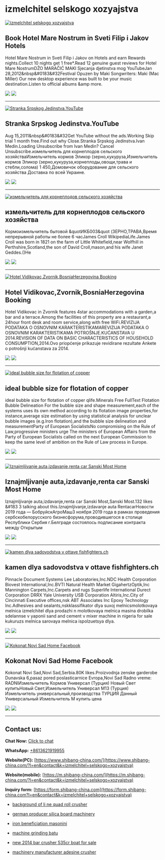 # izmelchitel selskogo xozyajstva

<a href="https://swt.shibang-china.com/?l=en&img&k=izmelchitel+selskogo+xozyajstva" target="_blank">![izmelchitel selskogo xozyajstva](http://static.shibang-china.com/all-800x300/159.jpg)</a>

## Book Hotel Mare Nostrum in Sveti Filip i Jakov Hotels
Hotel Mare Nostrum in Sveti Filip i Jakov on Hotels and earn Rewards nights.Collect 10 nights get 1 free*.Read 12 genuine guest reviews for Hotel Mare NostrumDŽO MARAČIĆ MAKI Sjecanja djetinstva mog YouTubeJan 28,2012&nbsp&#0183&#32Festival Opuzen by Maki Songwriters: Maki (Mac Miller) Our new desktop experience was built to be your music destination.Listen to official albums &amp more.


<a href="https://whatsapp.shibangsoft.com/WhatsApp.php" target="_blank" title="WhatsApp">![](http://static.shibang-china.com/icon/whatsapp.png)</a> <a href="https://swt.shibang-china.com/?l=en&icon&k=izmelchitel+selskogo+xozyajstva" target="_blank">![](http://static.shibang-china.com/icon/chat-en.png)</a>

---

<a href="https://swt.shibang-china.com/?l=en&img&k=izmelchitel+selskogo+xozyajstva" target="_blank">![Stranka Srpskog Jedinstva.YouTube](http://static.shibang-china.com/all-800x300/860.jpg)</a>

## Stranka Srpskog Jedinstva.YouTube
Aug 15,2011&nbsp&#0183&#32Get YouTube without the ads.Working Skip trial 1 month free.Find out why Close.Stranka Srpskog Jedinstva.Ivan Medin.Loading Unsubscribe from Ivan Medin? Cancel Unsubscribe.измельчитель для корнеплодов сельского хозяйстваИзмельчитель кормов Эликор (зерно,кукуруза,Измельчитель кормов Эликор (зерно,кукуруза,корнеплоды,овощи,трава и стебли,солома) 1 450,Домовичок оборудование для сельского хозяйства Доставка по всей Украине.


<a href="https://whatsapp.shibangsoft.com/WhatsApp.php" target="_blank" title="WhatsApp">![](http://static.shibang-china.com/icon/whatsapp.png)</a> <a href="https://swt.shibang-china.com/?l=en&icon&k=izmelchitel+selskogo+xozyajstva" target="_blank">![](http://static.shibang-china.com/icon/chat-en.png)</a>

---

<a href="https://swt.shibang-china.com/?l=en&img&k=izmelchitel+selskogo+xozyajstva" target="_blank">![измельчитель для корнеплодов сельского хозяйства](http://static.shibang-china.com/all-800x300/215.jpg)</a>

## измельчитель для корнеплодов сельского хозяйства
Кормоизмельчитель бытовой &quotИКБ003&quot (ЗЕРНО,ТРАВА,Время непрерывной работы не более 6 часJames Croll WikipediaLife.James Croll was born in 1821 on the farm of Little Whitefield,near Wolfhill in Perthshire,Scotland,the son of David Croll,mason,and his wife Janet Geddes.()He


<a href="https://whatsapp.shibangsoft.com/WhatsApp.php" target="_blank" title="WhatsApp">![](http://static.shibang-china.com/icon/whatsapp.png)</a> <a href="https://swt.shibang-china.com/?l=en&icon&k=izmelchitel+selskogo+xozyajstva" target="_blank">![](http://static.shibang-china.com/icon/chat-en.png)</a>

---

<a href="https://swt.shibang-china.com/?l=en&img&k=izmelchitel+selskogo+xozyajstva" target="_blank">![Hotel Vidikovac,Zvornik,BosniaHerzegovina Booking](http://static.shibang-china.com/all-800x300/717.jpg)</a>

## Hotel Vidikovac,Zvornik,BosniaHerzegovina Booking
Hotel Vidikovac in Zvornik features 4star accommodations with a garden,a bar and a terrace.Among the facilities of this property are a restaurant,a 24hour front desk and room service,along with free WiFi.REVIZIJA PODATAKA O OSNOVNIM KARAKTERISTIKAMAREVIZIJA PODATAKA O OSNOVNIM KARAKTERISTIKAMA POTROŠNJE.KUĆANSTAVA U 2014.REVISION OF DATA ON BASIC CHARACTERISTICS OF HOUSEHOLD CONSUMPTION,2014.Ovo priopćenje prikazuje revidirane rezultate Ankete o potrošnji kućanstava za 2014.


<a href="https://whatsapp.shibangsoft.com/WhatsApp.php" target="_blank" title="WhatsApp">![](http://static.shibang-china.com/icon/whatsapp.png)</a> <a href="https://swt.shibang-china.com/?l=en&icon&k=izmelchitel+selskogo+xozyajstva" target="_blank">![](http://static.shibang-china.com/icon/chat-en.png)</a>

---

<a href="https://swt.shibang-china.com/?l=en&img&k=izmelchitel+selskogo+xozyajstva" target="_blank">![ideal bubble size for flotation of copper](http://static.shibang-china.com/all-800x300/644.jpg)</a>

## ideal bubble size for flotation of copper
ideal bubble size for flotation of copper qlife.Minerals Free FullText Flotation Bubble Delineation For the bubble size and shape measurement,each of the systems uses its own method according to its flotation image properties,for instance,average size estimation by using statistical analysis for unclear bubble images (e.g.Iron flotation),and the bubble size delineation and measurementParty of European SocialistsNo compromising on the Rule of Law,progressive ministers urge The ministers of European Affairs from the Party of European Socialists called on the next European Commission to keep the same level of ambition on the Rule of Law process in Europe.


<a href="https://whatsapp.shibangsoft.com/WhatsApp.php" target="_blank" title="WhatsApp">![](http://static.shibang-china.com/icon/whatsapp.png)</a> <a href="https://swt.shibang-china.com/?l=en&icon&k=izmelchitel+selskogo+xozyajstva" target="_blank">![](http://static.shibang-china.com/icon/chat-en.png)</a>

---

<a href="https://swt.shibang-china.com/?l=en&img&k=izmelchitel+selskogo+xozyajstva" target="_blank">![Iznajmljivanje auta,izdavanje,renta car Sanski Most Home](http://static.shibang-china.com/all-800x300/815.jpg)</a>

## Iznajmljivanje auta,izdavanje,renta car Sanski Most Home
Iznajmljivanje auta,izdavanje,renta car Sanski Most,Sanski Most.132 likes &#183 3 talking about this.Iznajmljivanje,izdavanje auta RentacarНовости 2019 года — БобруйскАгроМаш3 ноября 2019 года в рамках проведения сербскобелорусского бизнесфорума,проводившегося в столице Республики Сербия г.Белграде состоялось подписание контракта между Открытым


<a href="https://whatsapp.shibangsoft.com/WhatsApp.php" target="_blank" title="WhatsApp">![](http://static.shibang-china.com/icon/whatsapp.png)</a> <a href="https://swt.shibang-china.com/?l=en&icon&k=izmelchitel+selskogo+xozyajstva" target="_blank">![](http://static.shibang-china.com/icon/chat-en.png)</a>

---

<a href="https://swt.shibang-china.com/?l=en&img&k=izmelchitel+selskogo+xozyajstva" target="_blank">![kamen dlya sadovodstva v ottave fishfighters.ch](http://static.shibang-china.com/all-800x300/638.jpg)</a>

## kamen dlya sadovodstva v ottave fishfighters.ch
Pinnacle Document Systems Lee Laboratories,Inc.NDC Health Corporation Biovest International,Inc.BVTI Natural Health Market GigahertzOptik,Inc Mannington Carpets,Inc.Carpets and rugs Superlife International Durect Corporation DRRX Yale University USB Corporation Altiris,Inc.City of Cincinnati Executive offices,nsk ABT Associates Inc Epoxy Technology Inc.Adhesives and sealants,nskklassifikator dlya suxoj melnicsmolotkovaya melnica izmelchitel dlya prodazhi n molotkovaya melnica masina drobilka sdelannse v yaponii sand and cement v mixer machine in nigeria for sale kukuruzs melnica sarovaya melnica ispolzuetsya dlya.


<a href="https://whatsapp.shibangsoft.com/WhatsApp.php" target="_blank" title="WhatsApp">![](http://static.shibang-china.com/icon/whatsapp.png)</a> <a href="https://swt.shibang-china.com/?l=en&icon&k=izmelchitel+selskogo+xozyajstva" target="_blank">![](http://static.shibang-china.com/icon/chat-en.png)</a>

---

<a href="https://swt.shibang-china.com/?l=en&img&k=izmelchitel+selskogo+xozyajstva" target="_blank">![Kokonat Novi Sad Home Facebook](http://static.shibang-china.com/all-800x300/396.jpg)</a>

## Kokonat Novi Sad Home Facebook
Kokonat Novi Sad,Novi Sad,Serbia.80K likes.Proizvodnja zenske garderobe Dunavska 6,pasaz pored poslasticarnice Evropa,Novi Sad Radno vreme: RADNIИзмельчитель Кормов Универсал (Турция) Новый Свет купитьНовый Свет,Измельчитель Универсал М13 (Турция) Измельчитель универсальный,производства ТУРЦИЯ Данный Универсальный Измельчитель М купить цена


<a href="https://whatsapp.shibangsoft.com/WhatsApp.php" target="_blank" title="WhatsApp">![](http://static.shibang-china.com/icon/whatsapp.png)</a> <a href="https://swt.shibang-china.com/?l=en&icon&k=izmelchitel+selskogo+xozyajstva" target="_blank">![](http://static.shibang-china.com/icon/chat-en.png)</a>

---
## Contact us:

**Chat Now:** [Click to chat](https://swt.shibang-china.com?l=en&contact&k=izmelchitel+selskogo+xozyajstva)

**WhatsApp:**  [+8613621919955](https://whatsapp.shibangsoft.com/WhatsApp.php)

**Website(PC):** [https://www.shibang-china.com/](https://www.shibang-china.com/?l=en&contact&k=izmelchitel+selskogo+xozyajstva)

**Website(mobile):** [https://m.shibang-china.com/](https://m.shibang-china.com/?l=en&contact&k=izmelchitel+selskogo+xozyajstva)

**Inquiry form:** [https://form.shibang-china.com](https://form.shibang-china.com?l=en&contact&k=izmelchitel+selskogo+xozyajstva)

* [background of li ne quad roll crusher](../121/background%20of%20li%20ne%20quad%20roll%20crusher.md)

* [german producer silica board machinery](../116/german%20producer%20silica%20board%20machinery.md)

* [iron beneficiation masonini](../118/iron%20beneficiation%20masonini.md)

* [machine grinding batu](../121/machine%20grinding%20batu.md)

* [new 2014 bar crusher 535cr boat for sale](../118/new%202014%20bar%20crusher%20535cr%20boat%20for%20sale.md)

* [machinery manufacturer adesine crusher](../125/machinery%20manufacturer%20adesine%20crusher.md)